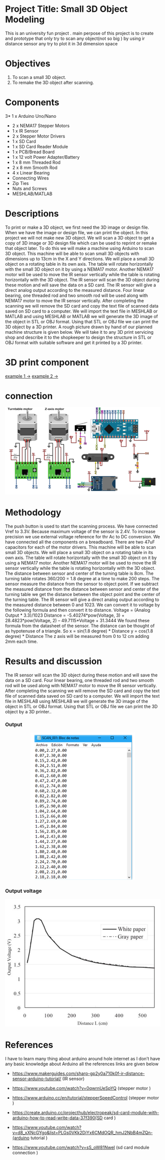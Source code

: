 # Project Title: Small 3D Object Modeling

This is an university  fun project .  main perpose of this project is to  create and prototype that  only try to scan any object(not so big ) by using ir distance sensor any try to plot it in 3d dimension space 


# Objectives

1.	To scan a small 3D object.
2.	To remake the 3D object after scanning.


# Components

3* 1 x Arduino Uno/Nano
* 2 x NEMA17 Stepper Motors
* 1 x IR Sensor
* 2 x Stepper Motor Drivers
* 1 x SD Card
* 1 x SD Card Reader Module
* 1 x PCB/Bread Board
* 1 x 12 volt Power Adapter/Battery
* 1 x 8 mm Threaded Rod
* 2 x 8 mm Smooth Rod
* 4 x Linear Bearing
* Connecting Wires
* Zip Ties
* Nuts and Screws
* MESHLAB/MATLAB

# Descriptions

<p>To print or make a 3D object, we first need the 3D image or design file. When we have the image or design file, we can print the object. In this project we will not make new 3D object. We will scan a 3D object to get a copy of 3D image or 3D design file which can be used to reprint or remake that object later. To do this we will make a machine using Arduino to scan 3D object. This machine will be able to scan small 3D objects with dimensions up to 13cm in the X and Y directions. We will place a small 3D object on a rotating table in its own axis. The table will rotate horizontally with the small 3D object on it by using a NEMA17 motor. Another NEMA17 motor will be used to move the IR sensor vertically while the table is rotating horizontally with the 3D object. The IR sensor will scan the 3D object during these motion and will save the data on a SD card. The IR sensor will give a direct analog output according to the measured distance. Four linear bearing, one threaded rod and two smooth rod will be used along with NEMA17 motor to move the IR sensor vertically. After completing the scanning we will remove the SD card and copy the text file of scanned data saved on SD card to a computer. We will import the text file in MESHLAB or MATLAB and using MESHLAB or MATLAB we will generate the 3D image of the object in STL or OBJ format. Using that STL or OBJ file we can print the 3D object by a 3D printer. A rough picture drawn by hand of our planned machine structure is given below. We will take it to any 3D print servicing shop and describe it to the shopkeeper to design the structure in STL or OBJ format with suitable software and get it printed by a 3D printer.</p>
  
  
  

# 3D print component   

[example 1 ->](https://github.com/AmzadHossainrafis/fun_3d_scanner-/blob/master/Base_body.stl)
[example 2 ->](https://github.com/AmzadHossainrafis/fun_3d_scanner-/blob/master/Coupler.stl)


  
# connection 

<p align="right"><img src="connection diagram.png"\></p>
   


# Methodology

<p>The push button is used to start the scanning process. We have connected Vref to 3.3V. Because maximum voltage of the sensor is 2.4V. To increase precision we use external voltage reference for thr Ac to DC conversion. We have connected all the components on a breadboard. There are two 47uF capacitors for each of the motor drivers.
This machine will be able to scan small 3D objects. We will place a small 3D object on a rotating table in its own axis. The table will rotate horizontally with the small 3D object on it by using a NEMA17 motor. Another NEMA17 motor will be used to move the IR sensor vertically while the table is rotating horizontally with the 3D object.
The distance between sensor and center of the turning table is 8cm. The turning table rotates 360/200 = 1.8 degree at a time to make 200 steps. The sensor measure the distance from the sensor to object point. If we subtract the measured distance from the distance between sensor and center of the turning table we get the distance between the object point and the center of the turning table. The IR sensor will give a direct analog output according to the measured distance between 0 and 1023. We can convert it to voltage by the following formula and then convert it to distance.
				Voltage = (Analog Output * 3.3)/1023
Distance = -5.40274*pow(Voltage, 3) + 28.4823*pow(Voltage, 2) – 49.7115*Voltage + 31.3444
We found these formula from the datasheet of the sensor. The distance can be thought of as hypotenuse of a triangle. So
					x = sin(1.8 degree) * Distance
					y = cos(1.8 degree) * Distance
The z axis will be measured from 0 to 12 cm adding 2mm each time.
	
	
# Results and discussion
	
The IR sensor will scan the 3D object during these motion and will save the data on a SD card. Four linear bearing, one threaded rod and two smooth rod will be used along with NEMA17 motor to move the IR sensor vertically. After completing the scanning we will remove the SD card and copy the text file of scanned data saved on SD card to a computer. We will import the text file in MESHLAB using MESHLAB we will generate the 3D image of the object in STL or OBJ format. Using that STL or OBJ file we can print the 3D object by a 3D printer..
	
### Output 	
<p align="center"><img src="tout.PNG"\></p>


### Output voltage 


<p align="center"><img src="voltage.PNG"\></p>


	
	
	

# References

I have to learn many thing about arduino around hole internet as I don’t have any basic knowledge about Arduino all the references links are given below    
*	https://www.makerguides.com/sharp-gp2y0a710k0f-ir-distance-sensor-arduino-tutorial/ (IR sensor) 
*	https://www.youtube.com/watch?v=0qwrnUeSpYQ (stepper motor )
*	https://www.arduino.cc/en/tutorial/stepperSpeedControl (stepper motor )

*	https://create.arduino.cc/projecthub/electropeak/sd-card-module-with-arduino-how-to-read-write-data-37f390(SD card )

* https://www.youtube.com/watch?v=d8_xXNcGYgo&list=PLGs0VKk2DiYx6CMdOQR_hmJ2NbB4mZQn-(arduino tutorial )

* https://www.youtube.com/watch?v=sS_oW81NweI (sd card module connection )

 




  

